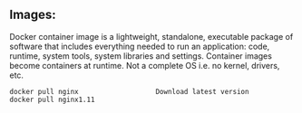 ## Images:
Docker container image is a lightweight, standalone, executable package of software that includes everything needed to run an application: code, runtime, system tools, system libraries and settings. Container images become containers at runtime. Not a complete OS i.e. no kernel, drivers, etc.

```
docker pull nginx                   Download latest version
docker pull nginx1.11
```
